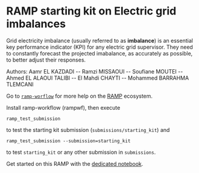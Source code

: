 # RAMP starting kit on Electric grid imbalances

Grid electricity imbalance (usually referred to as **imbalance**) is an essential key performance indicator (KPI) for any electric grid supervisor. They need to constantly forecast the projected imabalance, as accurately as possible, to better adjust their responses.

Authors: Aamr EL KAZDADI -- Ramzi MISSAOUI -- Soufiane MOUTEI -- Ahmed EL ALAOUI TALIBI -- El Mahdi CHAYTI -- Mohammed BARRAHMA TLEMCANI

Go to [`ramp-worflow`](https://github.com/paris-saclay-cds/ramp-workflow) for more help on the [RAMP](http:www.ramp.studio) ecosystem.

Install ramp-workflow (rampwf), then execute

```
ramp_test_submission
```

to test the starting kit submission (`submissions/starting_kit`) and

```
ramp_test_submission --submission=starting_kit
```

to test `starting_kit` or any other submission in `submissions`.

Get started on this RAMP with the [dedicated notebook](imbalance_predicition_starting_kit.ipynb).

